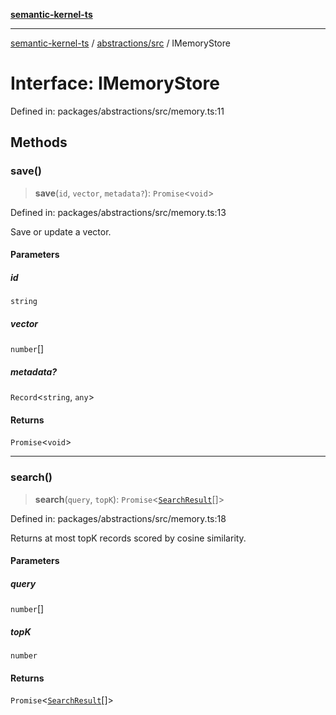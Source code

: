 [**semantic-kernel-ts**](../../../README.md)

***

[semantic-kernel-ts](../../../modules.md) / [abstractions/src](../README.md) / IMemoryStore

# Interface: IMemoryStore

Defined in: packages/abstractions/src/memory.ts:11

## Methods

### save()

> **save**(`id`, `vector`, `metadata?`): `Promise`\<`void`\>

Defined in: packages/abstractions/src/memory.ts:13

Save or update a vector.

#### Parameters

##### id

`string`

##### vector

`number`[]

##### metadata?

`Record`\<`string`, `any`\>

#### Returns

`Promise`\<`void`\>

***

### search()

> **search**(`query`, `topK`): `Promise`\<[`SearchResult`](SearchResult.md)[]\>

Defined in: packages/abstractions/src/memory.ts:18

Returns at most topK records scored by cosine similarity.

#### Parameters

##### query

`number`[]

##### topK

`number`

#### Returns

`Promise`\<[`SearchResult`](SearchResult.md)[]\>
